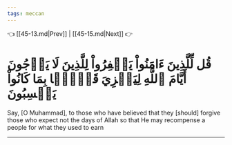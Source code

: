 ```yaml
---
tags: meccan
---
```


👈 [[45-13.md|Prev]] | [[45-15.md|Next]] 👉

# قُل لِّلَّذِينَ ءَامَنُواْ يَغۡفِرُواْ لِلَّذِينَ لَا يَرۡجُونَ أَيَّامَ ٱللَّهِ لِيَجۡزِيَ قَوۡمَۢا بِمَا كَانُواْ يَكۡسِبُونَ

Say, [O Muhammad], to those who have believed that they [should] forgive those who expect not the days of Allah so that He may recompense a people for what they used to earn

---

